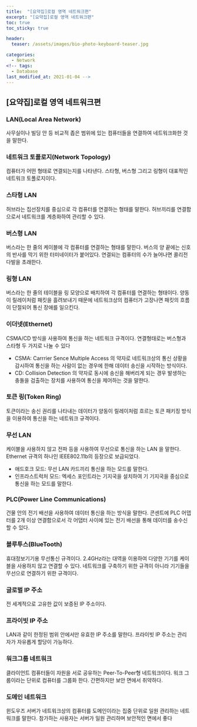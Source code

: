 ```yaml
---
title:  "[요약집]로컬 영역 네트워크편"
excerpt: "[요약집]로컬 영역 네트워크편"
toc: true
toc_sticky: true

header:
  teaser: /assets/images/bio-photo-keyboard-teaser.jpg

categories:
  - Network
<!-- tags:
  - Database 
last_modified_at: 2021-01-04 -->
---
```

## [요약집]로컬 영역 네트워크편

### LAN(Local Area Network)
사무실이나 빌딩 안 등 비교적 좁은 범위에 있는 컴퓨터들을 연결하여 네트워크화한 것을 말한다.

### 네트워크 토폴로지(Network Topology)
컴퓨터가 어떤 형태로 연결되는지를 나타낸다. 스타형, 버스형 그리고 링형이 대표적인 네트워크 토폴로지이다.

### 스타형 LAN
허브라는 집선장치를 중심으로 각 컴퓨터를 연결하는 형태를 말한다. 허브끼리를 연결함으로서 네트워크를 계층화하여 관리할 수 있다.

### 버스형 LAN
버스라는 한 줄의 케이블에 각 컴퓨터를 연결하는 형태를 말한다. 버스의 양 끝에는 신호의 반사를 막기 위한 터미네이터가 붙어있다. 연결되는 컴퓨터의 수가 늘어나면 콜리전 다발을 초래한다.

### 링형 LAN
버스라는 한 줄의 테이블을 링 모양으로 배치하여 각 컴퓨터를 연결하는 형태이다. 양동이 릴레이처럼 패킷을 흘려보내기 때문에 네트워크상의 컴퓨터가 고장나면 패킷의 흐름이 단절되어 통신 장애를 일으킨다.

### 이더넷(Ethernet)
CSMA/CD 방식을 사용하여 통신을 하는 네트워크 규격이다. 연결형태로는 버스형과 스타형 두 가지로 나눌 수 있다
- CSMA: Carrrier Sence Multiple Access 의 약자로 네트워크상의 통신 상황을 감시하여 통신을 하는 사람이 없는 경우에 한해 데이터 송신을 시작하는 방식이다.
- CD: Collision Detection 의 약자로 동시에 송신을 해버리게 되는 경우 발생하는 충돌을 검출하는 장치를 사용하여 통신을 제어하는 것을 말한다.

### 토큰 링(Token Ring)
토큰이라는 송신 권리를 나타내는 데이터가 양동이 릴레이처럼 흐르는 토큰 패키징 방식을 이용하여 통신을 하는 네트워크 규격이다.

### 무선 LAN
케이블을 사용하지 않고 전파 등을 사용하여 무선으로 통신을 하는 LAN 을 말한다. Ethernet 규격의 하나인 IEEE802.11b의 등장으로 보급되었다.
- 애드호크 모드: 무선 LAN 카드끼리 통신을 하는 모드를 말한다.
- 인프라스트럭처 모드: 엑세스 포인트라는 기지국을 설치하여 기 기지국을 중심으로 통신을 하는 모드를 말한다.

### PLC(Power Line Communications)
건물 안의 전기 배선을 사용하여 데이터 통신을 하는 방식을 말한다. 콘센트에 PLC 어뎁터를 2개 이상 연결함으로서 각 어댑터 사이에 있는 전기 배선을 통해 데이터를 송수신할 수 있다.

### 블루투스(BlueTooth)
휴대정보기기용 무선통신 규격이다. 2.4GHz라는 대역을 이용하여 다양한 기기를 케이블을 사용하지 않고 연결할 수 있다. 네트워크를 구축하기 위한 규격이 아니라 기기들을 무선으로 연결하기
위한 규격이다.

### 글로벌 IP 주소
전 세계적으로 고유한 값이 보증된 IP 주소이다. 

### 프라이빗 IP 주소
LAN과 같이 한정된 범위 안에서만 유효한 IP 주소를 말한다. 프라이빗 IP 주소는 관리자가 자유롭게 할당이 가능하다.

### 워크그룹 네트워크
클라이언트 컴퓨터들이 자원을 서로 공유하는 Peer-To-Peer형 네트워크이다. 워크 그룹이라는 단위로 컴퓨터를 그룹화 한다. 간편하지만 보안 면에서 취약하다.

### 도메인 네트워크
윈도우즈 서버가 네트워크상의 컴퓨터를 도메인이라는 집중 단위로 일원 관리하는 네트워크를 말한다. 참가하는 사용자는 서버가 일원 관리하며 보안적인 면에서 좋다




